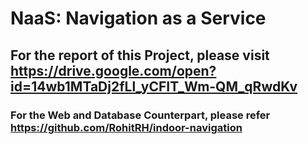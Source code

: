 # NaaS: Navigation as a Service
## For the report of this Project, please visit https://drive.google.com/open?id=14wb1MTaDj2fLl_yCFIT_Wm-QM_qRwdKv

### For the Web and Database Counterpart, please refer https://github.com/RohitRH/indoor-navigation
